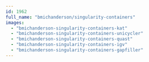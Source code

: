 ```yaml
---
id: 1962
full_name: "bmichanderson/singularity-containers"
images: 
  - "bmichanderson-singularity-containers-kat"
  - "bmichanderson-singularity-containers-unicycler"
  - "bmichanderson-singularity-containers-quast"
  - "bmichanderson-singularity-containers-igv"
  - "bmichanderson-singularity-containers-gapfiller"
---
```

